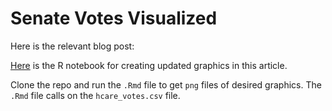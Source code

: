 # Senate Votes Visualized

Here is the relevant blog post:

[Here](http://rpubs.com/apalbright/senate-votes-visualized) is the R notebook for creating updated graphics in this article.

Clone the repo and run the `.Rmd` file to get `png` files of desired graphics. The `.Rmd` file calls on the `hcare_votes.csv` file.
